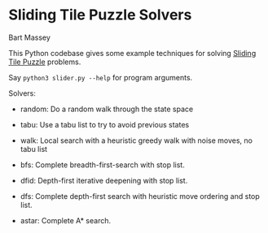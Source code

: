 # Sliding Tile Puzzle Solvers
Bart Massey

This Python codebase gives some example techniques for
solving
[Sliding Tile Puzzle](https://en.wikipedia.org/wiki/Sliding_puzzle)
problems.

Say `python3 slider.py --help` for program arguments.

Solvers:

* random: Do a random walk through the state space

* tabu: Use a tabu list to try to avoid previous states

* walk: Local search with a heuristic greedy walk with noise
  moves, no tabu list

* bfs: Complete breadth-first-search with stop list.

* dfid: Depth-first iterative deepening with stop list.

* dfs: Complete depth-first search with heuristic move
  ordering and stop list.

* astar: Complete A* search.

